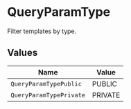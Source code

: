# QueryParamType

Filter templates by type.


## Values

| Name                    | Value                   |
| ----------------------- | ----------------------- |
| `QueryParamTypePublic`  | PUBLIC                  |
| `QueryParamTypePrivate` | PRIVATE                 |